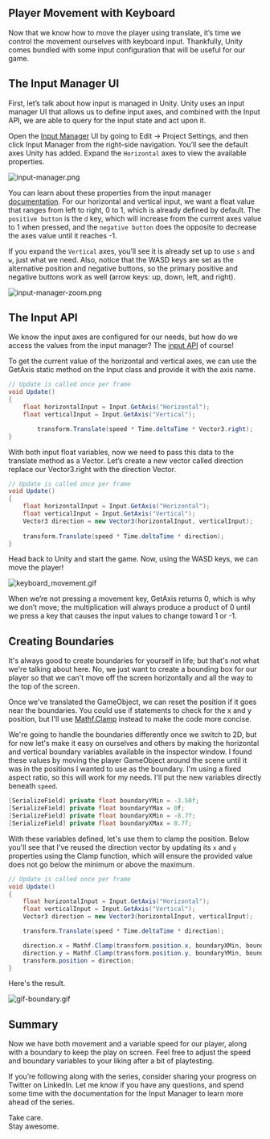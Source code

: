 ## Player Movement with Keyboard

Now that we know how to move the player using translate, it’s time we control the movement ourselves with keyboard input. Thankfully, Unity comes bundled with some input configuration that will be useful for our game.

## The Input Manager UI

First, let’s talk about how input is managed in Unity. Unity uses an input manager UI that allows us to define input axes, and combined with the Input API, we are able to query for the input state and act upon it.

Open the [Input Manager](https://docs.unity3d.com/2021.2/Documentation/Manual/class-InputManager.html) UI by going to Edit → Project Settings, and then click Input Manager from the right-side navigation. You’ll see the default axes Unity has added. Expand the `Horizontal` axes to view the available properties.

![input-manager.png](https://cdn.hashnode.com/res/hashnode/image/upload/v1648324883065/ply-lmqld.png)

You can learn about these properties from the input manager [documentation](https://docs.unity3d.com/2021.2/Documentation/Manual/class-InputManager.html). For our horizontal and vertical input, we want a float value that ranges from left to right, 0 to 1, which is already defined by default. The `positive button` is the `d` key, which will increase from the current axes value to 1 when pressed, and the `negative button` does the opposite to decrease the axes value until it reaches -1.

If you expand the `Vertical` axes, you’ll see it is already set up to use `s` and `w`, just what we need. Also, notice that the WASD keys are set as the alternative position and negative buttons, so the primary positive and negative buttons work as well (arrow keys: up, down, left, and right).

![input-manager-zoom.png](https://cdn.hashnode.com/res/hashnode/image/upload/v1648324958111/bH9kpik7P.png)

## The Input API

We know the input axes are configured for our needs, but how do we access the values from the input manager? The [input API](https://docs.unity3d.com/2021.2/Documentation/ScriptReference/Input.html) of course!

To get the current value of the horizontal and vertical axes, we can use the GetAxis static method on the Input class and provide it with the axis name.

```csharp
// Update is called once per frame
void Update()
{
    float horizontalInput = Input.GetAxis("Horizontal");
    float verticalInput = Input.GetAxis("Vertical");

		transform.Translate(speed * Time.deltaTime * Vector3.right);
}
```

With both input float variables, now we need to pass this data to the translate method as a Vector. Let’s create a new vector called direction replace our Vector3.right with the direction Vector.

```csharp
// Update is called once per frame
void Update()
{
	float horizontalInput = Input.GetAxis("Horizontal");
	float verticalInput = Input.GetAxis("Vertical");
	Vector3 direction = new Vector3(horizontalInput, verticalInput);
        
	transform.Translate(speed * Time.deltaTime * direction);
}
```

Head back to Unity and start the game. Now, using the WASD keys, we can move the player!

![keyboard_movement.gif](https://cdn.hashnode.com/res/hashnode/image/upload/v1648324970597/zqH6KQlM6.gif)

When we’re not pressing a movement key, GetAxis returns 0, which is why we don’t move; the multiplication will always produce a product of 0 until we press a key that causes the input values to change toward 1 or -1.

## Creating Boundaries
It's always good to create boundaries for yourself in life; but that's not what we're talking about here. No, we just want to create a bounding box for our player so that we can't move off the screen horizontally and all the way to the top of the screen.

Once we've translated the GameObject, we can reset the position if it goes near the boundaries. You could use if statements to check for the x and y position, but I'll use [Mathf.Clamp](https://docs.unity3d.com/ScriptReference/Mathf.Clamp.html) instead to make the code more concise.

We're going to handle the boundaries differently once we switch to 2D, but for now let's make it easy on ourselves and others by making the horizontal and vertical boundary variables available in the inspector window. I found these values by moving the player GameObject around the scene until it was in the positions I wanted to use as the boundary. I'm using a fixed aspect ratio, so this will work for my needs. I'll put the new variables directly beneath `speed`.

```csharp
[SerializeField] private float boundaryYMin = -3.50f;
[SerializeField] private float boundaryYMax = 0f;
[SerializeField] private float boundaryXMin = -8.7f;
[SerializeField] private float boundaryXMax = 8.7f;
```

With these variables defined, let's use them to clamp the position. Below you'll see that I've reused the direction vector by updating its `x` and `y` properties using the Clamp function, which will ensure the provided value does not go below the minimum or above the maximum.

```csharp
// Update is called once per frame
void Update()
{
    float horizontalInput = Input.GetAxis("Horizontal");
    float verticalInput = Input.GetAxis("Vertical");
    Vector3 direction = new Vector3(horizontalInput, verticalInput);

    transform.Translate(speed * Time.deltaTime * direction);

    direction.x = Mathf.Clamp(transform.position.x, boundaryXMin, boundaryXMax);
    direction.y = Mathf.Clamp(transform.position.y, boundaryYMin, boundaryYMax);
    transform.position = direction;
}
```

Here's the result.

![gif-boundary.gif](https://cdn.hashnode.com/res/hashnode/image/upload/v1648345433169/fhYUXc9tl.gif)

## Summary

Now we have both movement and a variable speed for our player, along with a boundary to keep the play on screen. Feel free to adjust the speed and boundary variables to your liking after a bit of playtesting. 

If you’re following along with the series, consider sharing your progress on Twitter on LinkedIn. Let me know if you have any questions, and spend some time with the documentation for the Input Manager to learn more ahead of the series.

Take care.  
Stay awesome.